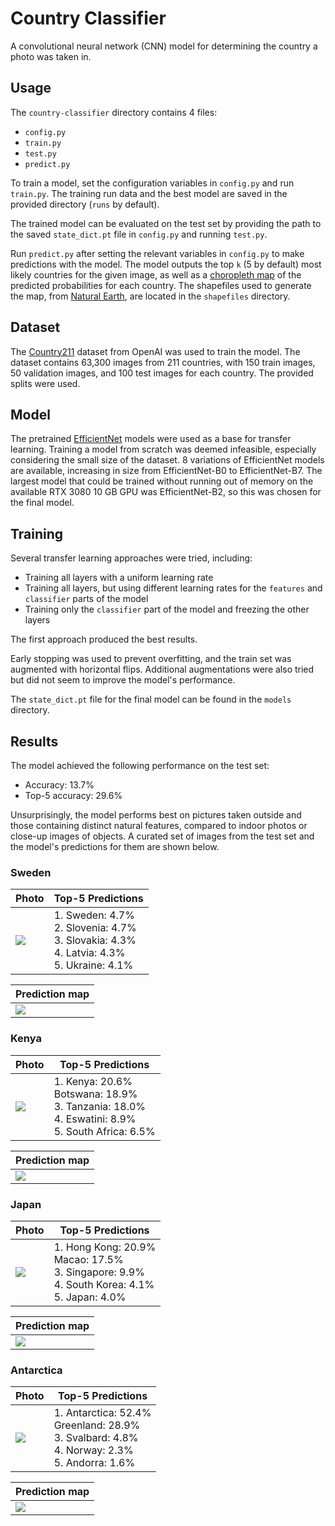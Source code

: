 # Country Classifier

A convolutional neural network (CNN) model for determining the country a photo
was taken in.

## Usage

The `country-classifier` directory contains 4 files:

- `config.py`
- `train.py`
- `test.py`
- `predict.py`

To train a model, set the configuration variables in `config.py` and run
`train.py`. The training run data and the best model are saved in the
provided directory (`runs` by default).

The trained model can be evaluated on the test set by providing the path to the
saved `state_dict.pt` file in `config.py` and running `test.py`.

Run `predict.py` after setting the relevant variables in `config.py` to make
predictions with the model. The model outputs the top `k` (5 by default) most
likely countries for the given image, as well as a
[choropleth map](https://en.wikipedia.org/wiki/Choropleth_map) of the
predicted probabilities for each country. The shapefiles used to generate the
map, from [Natural Earth](https://www.naturalearthdata.com/downloads/10m-cultural-vectors/10m-admin-0-countries/),
are located in the `shapefiles` directory.

## Dataset

The [Country211](https://github.com/openai/CLIP/blob/main/data/country211.md)
dataset from OpenAI was used to train the model. The dataset contains 63,300
images from 211 countries, with 150 train images, 50 validation images, and
100 test images for each country. The provided splits were used.

## Model

The pretrained [EfficientNet](https://arxiv.org/abs/1905.11946) models were
used as a base for transfer learning. Training a model from scratch was 
deemed infeasible, especially considering the small size of the dataset. 8
variations of EfficientNet models are available, increasing in size from
EfficientNet-B0 to EfficientNet-B7. The largest model that could be trained
without running out of memory on the available RTX 3080 10 GB GPU was
EfficientNet-B2, so this was chosen for the final model.

## Training

Several transfer learning approaches were tried, including:

- Training all layers with a uniform learning rate
- Training all layers, but using different learning rates for the `features`
  and `classifier` parts of the model
- Training only the `classifier` part of the model and freezing the other
  layers

The first approach produced the best results.

Early stopping was used to prevent overfitting, and the train set was augmented
with horizontal flips. Additional augmentations were also tried but did not
seem to improve the model's performance.

The `state_dict.pt` file for the final model can be found in the `models`
directory.

## Results

The model achieved the following performance on the test set:

- Accuracy: 13.7%
- Top-5 accuracy: 29.6%

Unsurprisingly, the model performs best on pictures taken outside and those
containing distinct natural features, compared to indoor photos or close-up
images of objects. A curated set of images from the test set and the model's
predictions for them are shown below.

### Sweden

| Photo                  | Top-5 Predictions                                                                                    |
|------------------------|------------------------------------------------------------------------------------------------------|
| ![](images/sweden.jpg) | 1. Sweden: 4.7%<br/>2. Slovenia: 4.7%<br/>3. Slovakia: 4.3%<br/>4. Latvia: 4.3%<br/>5. Ukraine: 4.1% |

| Prediction map         |
|------------------------|
| ![](images/sweden.svg) |

### Kenya

| Photo                 | Top-5 Predictions                                                                                          |
|-----------------------|------------------------------------------------------------------------------------------------------------|
| ![](images/kenya.jpg) | 1. Kenya: 20.6%<br/>Botswana: 18.9%<br/>3. Tanzania: 18.0%<br/>4. Eswatini: 8.9%<br/>5. South Africa: 6.5% |

| Prediction map        |
|-----------------------|
| ![](images/kenya.svg) |

### Japan

| Photo                 | Top-5 Predictions                                                                                       |
|-----------------------|---------------------------------------------------------------------------------------------------------|
| ![](images/japan.jpg) | 1. Hong Kong: 20.9%<br/>Macao: 17.5%<br/>3. Singapore: 9.9%<br/>4. South Korea: 4.1%<br/>5. Japan: 4.0% |

| Prediction map        |
|-----------------------|
| ![](images/japan.svg) |

### Antarctica

| Photo                      | Top-5 Predictions                                                                                        |
|----------------------------|----------------------------------------------------------------------------------------------------------|
| ![](images/antarctica.jpg) | 1. Antarctica: 52.4%<br/>Greenland: 28.9%<br/>3. Svalbard: 4.8%<br/>4. Norway: 2.3%<br/>5. Andorra: 1.6% |

| Prediction map             |
|----------------------------|
| ![](images/antarctica.svg) |
